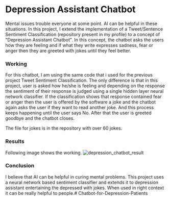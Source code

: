 # Depression Assistant Chatbot
Mental issues trouble everyone at some point. AI can be helpful in these situations. In this project, I extend the implementation of a Tweet/Sentence Sentiment Classification (repository present in my profile) to a concept of "Depression Assistant Chatbot". In this concept, the chatbot asks the users how they are feeling and if what they write expresses sadness, fear or anger then they are greeted with jokes until they feel better.

### Working
For this chatbot, I am using the same code that i used for the previous project Tweet Sentiment Classification. The only difference is that in this project, user is asked how he/she is feeling and depending on the response the sentiment of their response is judged using a single hidden layer neural network classifier. If the classification shows that response contained fear or anger then the user is offered by the software a joke and the chatbot again asks the user if they want to read another joke. And this process keeps happening until the user says No. After that the user is greeted goodbye and the chatbot closes.

The file for jokes is in the repository with over 60 jokes.

### Results
Following image shows the working.
![depression_chatbot_result](https://github.com/shayanalibhatti/Depression-Assistant-Chatbot/blob/master/depression_chatbot_result.jpg?raw=true)

### Conclusion
I believe that AI can be helpful in curing mental problems. This project uses a neural network based sentiment classifier and extends it to depression assistant entertaining the depressed with jokes. When used in right context it can be really helpful to people.# Chatbot-for-Depression-Patients
